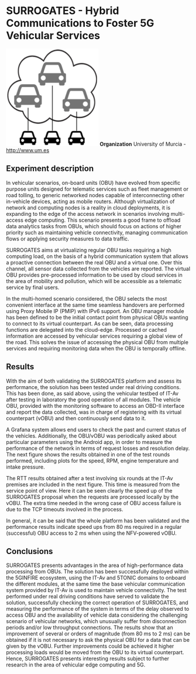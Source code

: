 <!-- TITLE: SURROGATES -->
<!-- SUBTITLE:  Hybrid Communications to Foster 5G Vehicular Services -->

# SURROGATES - Hybrid Communications to Foster 5G Vehicular Services
![Surr](/uploads/surrogates/surr.png "Surr")
**Organization**
University of Murcia - http://www.um.es
## Experiment description
In vehicular scenarios, on-board units (OBU) have evolved from specific purpose units designed for telematic services such as fleet management or road tolling, to generic networked nodes capable of interconnecting other in-vehicle devices, acting as mobile routers. Although virtualization of network and computing nodes is a reality in cloud deployments, it is expanding to the edge of the access network in scenarios involving multi-access edge computing. This scenario presents a good frame to offload data analytics tasks from OBUs, which should focus on actions of higher priority such as maintaining vehicle connectivity, managing communication flows or applying security measures to data traffic.

SURROGATES aims at virtualizing regular OBU tasks requiring a high computing load, on the basis of a hybrid communication system that allows a proactive connection between the real OBU and a virtual one. Over this channel, all sensor data collected from the vehicles are reported. The virtual OBU provides pre-processed information to be used by cloud services in the area of mobility and pollution, which will be accessible as a telematic service by final users.

In the multi-homed scenario considered, the OBU selects the most convenient interface at the same time seamless handovers are performed using Proxy Mobile IP (PMIP) with IPv6 support. An OBU manager module has been defined to be the initial contact point from physical OBUs wanting to connect to its virtual counterpart. As can be seen, data processing functions are delegated into the cloud-edge. Processed or cached information are accessed by vehicular services requiring a global view of the road. This solves the issue of accessing the physical OBU from multiple services and requiring monitoring data when the OBU is temporally offline.

## Results
With the aim of both validating the SURROGATES platform and assess its performance, the solution has been tested under real driving conditions. This has been done, as said above, using the vehicular testbed of IT-Av after testing in laboratory the good operation of all modules. The vehicle OBU, provided with the monitoring software to access an OBD-II interface and report the data collected, was in charge of registering with its virtual counterpart (vOBU) and then continuously send data to it.


A Grafana system allows end users to check the past and current status of the vehicles. Additionally, the OBU/vOBU was periodically asked about particular parameters using the Android app, in order to measure the performance of the network in terms of request losses and resolution delay. The next figure shows the results obtained in one of the test rounds performed, including plots for the speed, RPM, engine temperature and intake pressure.

The RTT results obtained after a test involving six rounds at the IT-Av premises are included in the next figure. This time is measured from the service point of view. Here it can be seen clearly the speed up of the SURROGATES proposal when the requests are processed locally by the vOBU. The extra time needed in the wrong case of OBU access failure is due to the TCP timeouts involved in the process.


In general, it can be said that the whole platform has been validated and the performance results indicate speed ups from 80 ms required in a regular (successful) OBU access to 2 ms when using the NFV-powered vOBU.

## Conclusions
SURROGATES presents advantages in the area of high-performance data processing from OBUs. The solution has been successfully deployed within the 5GINFIRE ecosystem, using the IT-Av and 5TONIC domains to onboard the different modules, at the same time the base vehicular communication system provided by IT-Av is used to maintain vehicle connectivity. The test performed under real driving conditions have served to validate the solution, successfully checking the correct operation of SURROGATES, and measuring the performance of the system in terms of the delay observed to access OBU and the availability of vehicle data considering the challenging scenario of vehicular networks, which unusually suffer from disconnection periods and/or low throughput connections. The results show that an improvement of several or orders of magnitude (from 80 ms to 2 ms) can be obtained if it is not necessary to ask the physical OBU for a data that can be given by the vOBU. Further improvements could be achieved it higher processing loads would be moved from the OBU to its virtual counterpart. Hence, SURROGATES presents interesting results subject to further research in the area of vehicular edge computing and 5G.
